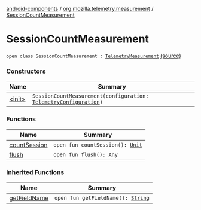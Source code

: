 [android-components](../../index.md) / [org.mozilla.telemetry.measurement](../index.md) / [SessionCountMeasurement](./index.md)

# SessionCountMeasurement

`open class SessionCountMeasurement : `[`TelemetryMeasurement`](../-telemetry-measurement/index.md) [(source)](https://github.com/mozilla-mobile/android-components/blob/master/components/service/telemetry/src/main/java/org/mozilla/telemetry/measurement/SessionCountMeasurement.java#L11)

### Constructors

| Name | Summary |
|---|---|
| [&lt;init&gt;](-init-.md) | `SessionCountMeasurement(configuration: `[`TelemetryConfiguration`](../../org.mozilla.telemetry.config/-telemetry-configuration/index.md)`)` |

### Functions

| Name | Summary |
|---|---|
| [countSession](count-session.md) | `open fun countSession(): `[`Unit`](https://kotlinlang.org/api/latest/jvm/stdlib/kotlin/-unit/index.html) |
| [flush](flush.md) | `open fun flush(): `[`Any`](https://kotlinlang.org/api/latest/jvm/stdlib/kotlin/-any/index.html) |

### Inherited Functions

| Name | Summary |
|---|---|
| [getFieldName](../-telemetry-measurement/get-field-name.md) | `open fun getFieldName(): `[`String`](https://kotlinlang.org/api/latest/jvm/stdlib/kotlin/-string/index.html) |
